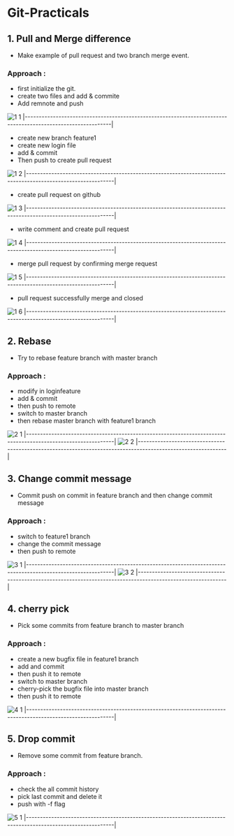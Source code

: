 # Git-Practicals

## 1. Pull and Merge difference

- Make example of pull request and two branch merge event.

### Approach  :

  - first initialize the git.
  - create two files and add & commite 
  - Add remnote and push  <br>
 

![1 1](https://user-images.githubusercontent.com/125361611/219308835-560b2d11-86f0-4e16-84e6-5ea8f2786625.png)
|-------------------------------------------------------------------------------------------------------------|

  - create new branch feature1
  - create new login file
  - add & commit
  - Then push to create pull request
  
![1 2](https://user-images.githubusercontent.com/125361611/219309368-30914037-7f86-4406-b467-ab6e983e6195.png)
|-------------------------------------------------------------------------------------------------------------|

  - create pull request on github
  
![1 3](https://user-images.githubusercontent.com/125361611/219310982-8b93b386-fb39-4e5a-95a5-a0b447d29ca5.png)
|-------------------------------------------------------------------------------------------------------------|

  - write comment and create pull request
  
![1 4](https://user-images.githubusercontent.com/125361611/219327593-330bd1a1-1b73-4e82-ad4f-fa2cbec3f1ac.png)
|-------------------------------------------------------------------------------------------------------------|

  - merge pull request by confirming merge request
  
![1 5](https://user-images.githubusercontent.com/125361611/219340281-82905e2a-f9d2-4b06-8b13-92cc8f482fb9.png)
|-------------------------------------------------------------------------------------------------------------|

  - pull request successfully merge and closed
  
![1 6](https://user-images.githubusercontent.com/125361611/219340406-8fa8951b-cc37-485b-9130-57fd8181cc6f.png)
|-------------------------------------------------------------------------------------------------------------|

## 2. Rebase

- Try to rebase feature branch with master branch 

### Approach  :

  - modify in loginfeature
  - add & commit 
  - then push to remote 
  - switch to master branch 
  - then rebase master branch with feature1 branch 

![2 1](https://user-images.githubusercontent.com/125361611/219342701-f7df4b6b-fe33-49c6-b6ec-f99fb2c9a517.png)
|-------------------------------------------------------------------------------------------------------------|
![2 2](https://user-images.githubusercontent.com/125361611/219342777-43ed297e-66f5-4837-9480-e005ebd440b8.png)
|-------------------------------------------------------------------------------------------------------------|

## 3. Change commit message

- Commit push on commit in feature branch and then change commit message

### Approach  :

  - switch to feature1 branch 
  - change the commit message
  - then push to remote
  
![3 1](https://user-images.githubusercontent.com/125361611/219342826-12386c56-e633-49ea-8164-705de25f0d5d.png)
|-------------------------------------------------------------------------------------------------------------|
![3 2](https://user-images.githubusercontent.com/125361611/219342857-05772a4f-950b-49ad-8e0b-775f1fd6feba.png)
|-------------------------------------------------------------------------------------------------------------|

## 4. cherry pick

- Pick some commits from feature branch to master branch

### Approach  :

  - create a new bugfix file in feature1 branch 
  - add and commit 
  - then push it to remote 
  - switch to master branch 
  - cherry-pick the bugfix file into master branch
  - then push it to remote

![4 1](https://user-images.githubusercontent.com/125361611/219367355-56bf4122-df12-453b-930f-9eede43539b6.png)
|-------------------------------------------------------------------------------------------------------------|

## 5. Drop commit

- Remove some commit from feature branch.

### Approach  :

  - check the all commit history
  - pick last commit and delete it
  - push with -f flag 

![5 1](https://user-images.githubusercontent.com/125361611/219367396-a80eb030-c017-4a95-971f-f1683ae69b34.png)
|-------------------------------------------------------------------------------------------------------------|
